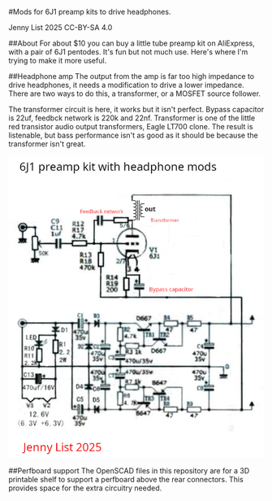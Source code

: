 #Mods for 6J1 preamp kits to drive headphones.

Jenny List 2025
CC-BY-SA 4.0

##About
For about $10 you can buy a little tube preamp kit on AliExpress, with a pair of 6J1 pentodes. It's fun but not much use. Here's where I'm trying to make it more useful.

##Headphone amp
The output from the amp is far too high impedance to drive headphones, it needs a modification to drive a lower impedance. There are two ways to do this, a transformer, or a MOSFET source follower. 

The transformer circuit is here, it works but it isn't perfect. Bypass capacitor is 22uf, feedbck network is 220k and 22nf. Transformer is one of the little red transistor audio output transformers, Eagle LT700 clone. The result is listenable, but bass performance isn't as good as it should be because the transformer isn't great.

![6J1 headphone amp circuit](6j1-headphone-amp-circuit.jpg)

##Perfboard support
The OpenSCAD files in this repository are for a 3D printable shelf to support a perfboard above the rear connectors. This provides space for the extra circuitry needed.
